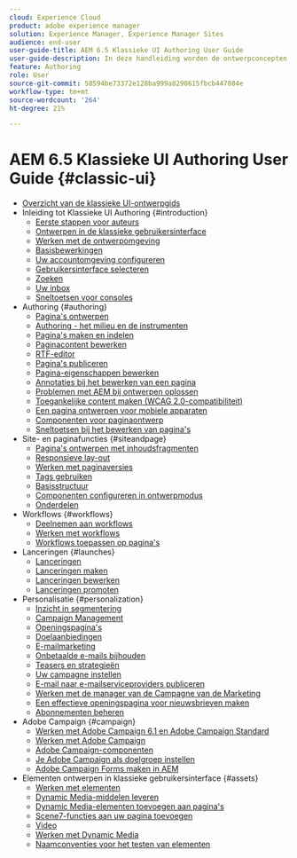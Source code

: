 ```yaml
---
cloud: Experience Cloud
product: adobe experience manager
solution: Experience Manager, Experience Manager Sites
audience: end-user
user-guide-title: AEM 6.5 Klassieke UI Authoring User Guide
user-guide-description: In deze handleiding worden de ontwerpconcepten in AEM in de klassieke gebruikersinterface besproken.
feature: Authoring
role: User
source-git-commit: 58594be73372e128ba999a8290615fbcb447084e
workflow-type: tm+mt
source-wordcount: '264'
ht-degree: 21%

---
```



# AEM 6.5 Klassieke UI Authoring User Guide {#classic-ui}

+ [Overzicht van de klassieke UI-ontwerpgids](home.md)
+ Inleiding tot Klassieke UI Authoring {#introduction}
   + [Eerste stappen voor auteurs](classic-page-author-first-steps.md)
   + [Ontwerpen in de klassieke gebruikersinterface](classicui.md)
   + [Werken met de ontwerpomgeving](author-env.md)
   + [Basisbewerkingen](author-env-basic-handling.md)
   + [Uw accountomgeving configureren](author-env-user-props.md)
   + [Gebruikersinterface selecteren](author-env-select-ui.md)
   + [Zoeken](author-env-search.md)
   + [Uw inbox](author-env-inbox.md)
   + [Sneltoetsen voor consoles](author-env-keyboard-shortcuts.md)
+ Authoring {#authoring}
   + [Pagina&#39;s ontwerpen](classic-page-author.md)
   + [Authoring - het milieu en de instrumenten](classic-page-author-env-tools.md)
   + [Pagina&#39;s maken en indelen](classic-page-author-manage-pages.md)
   + [Paginacontent bewerken](classic-page-author-edit-content.md)
   + [RTF-editor](classic-page-author-rich-text-editor.md)
   + [Pagina&#39;s publiceren](classic-page-author-publish-pages.md)
   + [Pagina-eigenschappen bewerken](classic-page-author-edit-page-properties.md)
   + [Annotaties bij het bewerken van een pagina](classic-page-author-annotations.md)
   + [Problemen met AEM bij ontwerpen oplossen](classic-page-author-troubleshooting.md)
   + [Toegankelijke content maken (WCAG 2.0-compatibiliteit)](classic-page-author-accessible-content.md)
   + [Een pagina ontwerpen voor mobiele apparaten](classic-feature-mobile.md)
   + [Componenten voor paginaontwerp](classic-page-author-edit-mode.md)
   + [Sneltoetsen bij het bewerken van pagina&#39;s](classic-page-author-keyboard-shortcuts.md)
+ Site- en paginafuncties {#siteandpage}
   + [Pagina&#39;s ontwerpen met inhoudsfragmenten](classic-page-author-content-fragments.md)
   + [Responsieve lay-out](classic-page-author-responsive-layout.md)
   + [Werken met paginaversies](classic-page-author-work-with-versions.md)
   + [Tags gebruiken](classic-feature-tags.md)
   + [Basisstructuur](classic-feature-scaffolding.md)
   + [Componenten configureren in ontwerpmodus](classic-page-author-design-mode.md)
   + [Onderdelen](classic-page-author-default-components.md)
+ Workflows {#workflows}
   + [Deelnemen aan workflows](classic-workflows-participating.md)
   + [Werken met workflows](classic-workflows.md)
   + [Workflows toepassen op pagina&#39;s](classic-workflows-applying.md)
+ Lanceringen {#launches}
   + [Lanceringen](classic-launches.md)
   + [Lanceringen maken](classic-launches-creating.md)
   + [Lanceringen bewerken](classic-launches-editing.md)
   + [Lanceringen promoten](classic-launches-promoting.md)
+ Personalisatie {#personalization}
   + [Inzicht in segmentering](classic-personalization-campaigns-segmentation.md)
   + [Campaign Management](classic-personalization-campaigns.md)
   + [Openingspagina&#39;s](classic-personalization-campaigns-landingpage.md)
   + [Doelaanbiedingen](classic-personalization-campaigns-target-offers.md)
   + [E-mailmarketing](classic-personalization-campaigns-email.md)
   + [Onbetaalde e-mails bijhouden](classic-personalization-campaigns-email-tracking-bounces.md)
   + [Teasers en strategieën](classic-personalization-campaigns-teasers-strategy.md)
   + [Uw campagne instellen](classic-personalization-campaigns-setting-up-your.md)
   + [E-mail naar e-mailserviceproviders publiceren](classic-personalization-campaigns-email-newsletters.md)
   + [Werken met de manager van de Campagne van de Marketing](classic-personalization-campaigns-mktg-manager.md)
   + [Een effectieve openingspagina voor nieuwsbrieven maken](classic-personalization-campaigns-email-landingpage.md)
   + [Abonnementen beheren](classic-personalization-campaigns-email-subscriptions.md)
+ Adobe Campaign {#campaign}
   + [Werken met Adobe Campaign 6.1 en Adobe Campaign Standard](classic-personalization-ac-campaign.md)
   + [Werken met Adobe Campaign](classic-personalization-ac.md)
   + [Adobe Campaign-componenten](classic-personalization-ac-components.md)
   + [Je Adobe Campaign als doelgroep instellen](classic-personalization-ac-target.md)
   + [Adobe Campaign Forms maken in AEM](classic-personalization-ac-forms.md)
+ Elementen ontwerpen in klassieke gebruikersinterface {#assets}
   + [Werken met elementen](classicui-assets.md)
   + [Dynamic Media-middelen leveren](dynamic-media-assets-delivering.md)
   + [Dynamic Media-elementen toevoegen aan pagina&#39;s](dynamic-media-assets-adding-to-page.md)
   + [Scene7-functies aan uw pagina toevoegen](manage-assets-classic-s7.md)
   + [Video](manage-assets-classic-s7-video.md)
   + [Werken met Dynamic Media](dynamic-media-assets.md)
   + [Naamconventies voor het testen van elementen](asset-naming-conventions.md)
